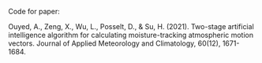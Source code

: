 Code for paper:

Ouyed, A., Zeng, X., Wu, L., Posselt, D., & Su, H. (2021). Two-stage artificial intelligence algorithm for calculating moisture-tracking atmospheric motion vectors. Journal of Applied Meteorology and Climatology, 60(12), 1671-1684.
